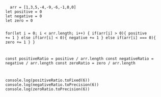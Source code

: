 <code>
  arr = [1,3,5,-4,-9,-6,-1,0,0]
let positive = 0
let negative = 0
let zero = 0

for(let i = 0; i < arr.length; i++) {
  if(arr[i] > 0){
    positive += 1
  }  else if(arr[i] < 0){
    negative += 1
  } else if(arr[i] === 0){
    zero += 1
  }
}

const positiveRatio = positive / arr.length
const negativeRatio = negative / arr.length
const zeroRatio = zero / arr.length

console.log(positiveRatio.toFixed(6))
console.log(negativeRatio.toPrecision(6))
console.log(zeroRatio.toPrecision(6))
                         </code>
